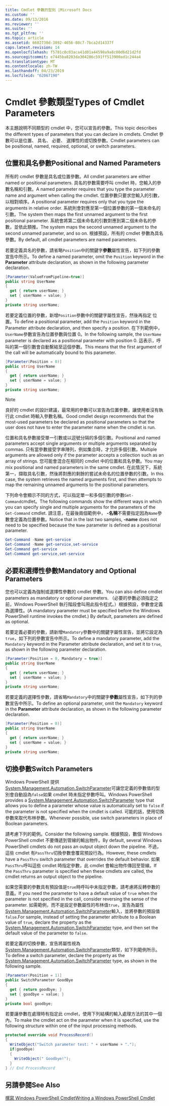 ```yaml
---
title: Cmdlet 參數的型別 |Microsoft Docs
ms.custom: ''
ms.date: 09/13/2016
ms.reviewer: ''
ms.suite: ''
ms.tgt_pltfrm: ''
ms.topic: article
ms.assetid: 6602730d-3892-4656-80c7-7bca2d14337f
caps.latest.revision: 14
ms.openlocfilehash: f5781c0c03aca41d01a44598a9a8c00d6d21d2fd
ms.sourcegitcommit: e7445ba8203da304286c591ff513900ad1c244a4
ms.translationtype: MT
ms.contentlocale: zh-TW
ms.lasthandoff: 04/23/2019
ms.locfileid: "62067190"
---
```

# <a name="types-of-cmdlet-parameters"></a><span data-ttu-id="2d654-102">Cmdlet 參數類型</span><span class="sxs-lookup"><span data-stu-id="2d654-102">Types of Cmdlet Parameters</span></span>

<span data-ttu-id="2d654-103">本主題說明不同類型的 cmdlet 中，您可以宣告的參數。</span><span class="sxs-lookup"><span data-stu-id="2d654-103">This topic describes the different types of parameters that you can declare in cmdlets.</span></span> <span data-ttu-id="2d654-104">Cmdlet 參數可以是位置、 具名、 必要、 選擇性的或切換參數。</span><span class="sxs-lookup"><span data-stu-id="2d654-104">Cmdlet parameters can be positional, named, required, optional, or switch parameters.</span></span>

## <a name="positional-and-named-parameters"></a><span data-ttu-id="2d654-105">位置和具名參數</span><span class="sxs-lookup"><span data-stu-id="2d654-105">Positional and Named Parameters</span></span>

<span data-ttu-id="2d654-106">所有的 cmdlet 參數是具名或位置參數。</span><span class="sxs-lookup"><span data-stu-id="2d654-106">All cmdlet parameters are either named or positional parameters.</span></span> <span data-ttu-id="2d654-107">具名的參數需要呼叫 cmdlet 時，您輸入的參數名稱和引數。</span><span class="sxs-lookup"><span data-stu-id="2d654-107">A named parameter requires that you type the parameter name and argument when calling the cmdlet.</span></span> <span data-ttu-id="2d654-108">位置參數只要求您輸入的引數，以相對順序。</span><span class="sxs-lookup"><span data-stu-id="2d654-108">A positional parameter requires only that you type the arguments in relative order.</span></span> <span data-ttu-id="2d654-109">系統則會對應至第一個位置參數的第一個未命名的引數。</span><span class="sxs-lookup"><span data-stu-id="2d654-109">The system then maps the first unnamed argument to the first positional parameter.</span></span> <span data-ttu-id="2d654-110">系統會將第二個未命名的引數對應到第二個未命名的參數，並依此類推。</span><span class="sxs-lookup"><span data-stu-id="2d654-110">The system maps the second unnamed argument to the second unnamed parameter, and so on.</span></span> <span data-ttu-id="2d654-111">根據預設，所有的 cmdlet 參數為具名參數。</span><span class="sxs-lookup"><span data-stu-id="2d654-111">By default, all cmdlet parameters are named parameters.</span></span>

<span data-ttu-id="2d654-112">若要定義具名的參數，請省略`Position`中的關鍵字**參數**屬性宣告，如下列的參數宣告中所示。</span><span class="sxs-lookup"><span data-stu-id="2d654-112">To define a named parameter, omit the `Position` keyword in the **Parameter** attribute declaration, as shown in the following parameter declaration.</span></span>

```csharp
[Parameter(ValueFromPipeline=true)]
public string UserName
{
  get { return userName; }
  set { userName = value; }
}
private string userName;
```

<span data-ttu-id="2d654-113">若要定義位置的參數，新增`Position`參數中的關鍵字屬性宣告，然後再指定 位置。</span><span class="sxs-lookup"><span data-stu-id="2d654-113">To define a positional parameter, add the `Position` keyword in the Parameter attribute declaration, and then specify a position.</span></span> <span data-ttu-id="2d654-114">在下列範例中，`UserName`參數宣告為位置參數與位置 0。</span><span class="sxs-lookup"><span data-stu-id="2d654-114">In the following sample, the `UserName` parameter is declared as a positional parameter with position 0.</span></span> <span data-ttu-id="2d654-115">這表示，呼叫的第一個引數會自動繫結至這個參數。</span><span class="sxs-lookup"><span data-stu-id="2d654-115">This means that the first argument of the call will be automatically bound to this parameter.</span></span>

```csharp
[Parameter(Position = 0)]
public string UserName
{
  get { return userName; }
  set { userName = value; }
}
private string userName;
```

> [!NOTE]
> <span data-ttu-id="2d654-116">良好的 cmdlet 的設計建議，最常用的參數可以宣告為位置參數，讓使用者沒有執行此 cmdlet 時輸入參數名稱。</span><span class="sxs-lookup"><span data-stu-id="2d654-116">Good cmdlet design recommends that the most-used parameters be declared as positional parameters so that the user does not have to enter the parameter name when the cmdlet is run.</span></span>

<span data-ttu-id="2d654-117">位置和具名參數接受單一引數或以逗號分隔的多個引數。</span><span class="sxs-lookup"><span data-stu-id="2d654-117">Positional and named parameters accept single arguments or multiple arguments separated by commas.</span></span> <span data-ttu-id="2d654-118">只有當參數接受字串陣列，例如集合時，才允許多個引數。</span><span class="sxs-lookup"><span data-stu-id="2d654-118">Multiple arguments are allowed only if the parameter accepts a collection such as an array of strings.</span></span> <span data-ttu-id="2d654-119">您可能會混合在相同的 cmdlet 中的位置和具名參數。</span><span class="sxs-lookup"><span data-stu-id="2d654-119">You may mix positional and named parameters in the same cmdlet.</span></span> <span data-ttu-id="2d654-120">在此情況下，系統第一，擷取具名引數，然後將對應的剩餘的嘗試未命名的位置參數的引數。</span><span class="sxs-lookup"><span data-stu-id="2d654-120">In this case, the system retrieves the named arguments first, and then attempts to map the remaining unnamed arguments to the positional parameters.</span></span>

<span data-ttu-id="2d654-121">下列命令會顯示不同的方式，可以指定單一和多個引數的參數`Get-Command`cmdlet。</span><span class="sxs-lookup"><span data-stu-id="2d654-121">The following commands show the different ways in which you can specify single and multiple arguments for the parameters of the `Get-Command` cmdlet.</span></span> <span data-ttu-id="2d654-122">請注意，在最後兩個範例中， **-名稱**不需要指定因為`Name`參數會定義為位置參數。</span><span class="sxs-lookup"><span data-stu-id="2d654-122">Notice that in the last two samples, **-name** does not need to be specified because the `Name` parameter is defined as a positional parameter.</span></span>

```powershell
Get-Command -Name get-service
Get-Command -Name get-service,set-service
Get-Command get-service
Get-Command get-service,set-service
```

## <a name="mandatory-and-optional-parameters"></a><span data-ttu-id="2d654-123">必要和選擇性參數</span><span class="sxs-lookup"><span data-stu-id="2d654-123">Mandatory and Optional Parameters</span></span>

<span data-ttu-id="2d654-124">您也可以定義為強制或選擇性參數的 cmdlet 參數。</span><span class="sxs-lookup"><span data-stu-id="2d654-124">You can also define cmdlet parameters as mandatory or optional parameters.</span></span> <span data-ttu-id="2d654-125">（必要的參數必須指定之前，Windows PowerShell 執行階段會叫用此指令程式。）根據預設，參數會定義為選擇性。</span><span class="sxs-lookup"><span data-stu-id="2d654-125">(A mandatory parameter must be specified before the Windows PowerShell runtime invokes the cmdlet.)  By default, parameters are defined as optional.</span></span>

<span data-ttu-id="2d654-126">若要定義必要的參數，請新增`Mandatory`參數中的關鍵字屬性宣告，並將它設定為`true`，如下列的參數宣告中所示。</span><span class="sxs-lookup"><span data-stu-id="2d654-126">To define a mandatory parameter, add the `Mandatory` keyword in the Parameter attribute declaration, and set it to `true`, as shown in the following parameter declaration.</span></span>

```csharp
[Parameter(Position = 0, Mandatory = true)]
public string UserName
{
  get { return userName; }
  set { userName = value; }
}
private string userName;
```

<span data-ttu-id="2d654-127">若要定義的選擇性參數，請省略`Mandatory`中的關鍵字**參數**屬性宣告，如下列的參數宣告中所示。</span><span class="sxs-lookup"><span data-stu-id="2d654-127">To define an optional parameter, omit the `Mandatory` keyword in the **Parameter** attribute declaration, as shown in the following parameter declaration.</span></span>

```csharp
[Parameter(Position = 0)]
public string UserName
{
  get { return userName; }
  set { userName = value; }
}
private string userName;
```

## <a name="switch-parameters"></a><span data-ttu-id="2d654-128">切換參數</span><span class="sxs-lookup"><span data-stu-id="2d654-128">Switch Parameters</span></span>

<span data-ttu-id="2d654-129">Windows PowerShell 提供[System.Management.Automation.SwitchParameter](/dotnet/api/System.Management.Automation.SwitchParameter)可讓您定義的參數值的型別會自動設為`false`如果 cmdlet 時未指定參數呼叫。</span><span class="sxs-lookup"><span data-stu-id="2d654-129">Windows PowerShell provides a [System.Management.Automation.SwitchParameter](/dotnet/api/System.Management.Automation.SwitchParameter) type that allows you to define a parameter whose value is automatically set to `false` if the parameter is not specified when the cmdlet is called.</span></span> <span data-ttu-id="2d654-130">可能的話，使用切換參數來取代布林參數。</span><span class="sxs-lookup"><span data-stu-id="2d654-130">Whenever possible, use switch parameters in place of Boolean parameters.</span></span>

<span data-ttu-id="2d654-131">請考慮下列的範例。</span><span class="sxs-lookup"><span data-stu-id="2d654-131">Consider the following sample.</span></span> <span data-ttu-id="2d654-132">根據預設，數個 Windows PowerShell cmdlet 不要傳遞到管線的輸出物件。</span><span class="sxs-lookup"><span data-stu-id="2d654-132">By default, several Windows PowerShell cmdlets do not pass an output object down the pipeline.</span></span> <span data-ttu-id="2d654-133">不過，這些 cmdlet 有`PassThru`切換參數會覆寫預設行為。</span><span class="sxs-lookup"><span data-stu-id="2d654-133">However, these cmdlets have a `PassThru` switch parameter that overrides the default behavior.</span></span> <span data-ttu-id="2d654-134">如果`PassThru`呼叫這些 cmdlet 時指定參數，此 cmdlet 會輸出物件傳回至管線。</span><span class="sxs-lookup"><span data-stu-id="2d654-134">If the `PassThru` parameter is specified when these cmdlets are called, the cmdlet returns an output object to the pipeline.</span></span>

<span data-ttu-id="2d654-135">如果您需要的參數具有預設值是`true`時呼叫中未指定參數，請考慮將反轉參數的意義。</span><span class="sxs-lookup"><span data-stu-id="2d654-135">If you need the parameter to have a default value of `true` when the parameter is not specified in the call, consider reversing the sense of the parameter.</span></span> <span data-ttu-id="2d654-136">如需範例，而不是設定參數屬性的布林值`true`，宣告為屬性[System.Management.Automation.SwitchParameter](/dotnet/api/System.Management.Automation.SwitchParameter)輸入，並將參數的預設值`false`.</span><span class="sxs-lookup"><span data-stu-id="2d654-136">For sample, instead of setting the parameter attribute to a Boolean value of `true`, declare the property as the [System.Management.Automation.SwitchParameter](/dotnet/api/System.Management.Automation.SwitchParameter) type, and then set the default value of the parameter to `false`.</span></span>

<span data-ttu-id="2d654-137">若要定義的切換參數，宣告將屬性視為[System.Management.Automation.SwitchParameter](/dotnet/api/System.Management.Automation.SwitchParameter)類型，如下列範例所示。</span><span class="sxs-lookup"><span data-stu-id="2d654-137">To define a switch parameter, declare the property as the [System.Management.Automation.SwitchParameter](/dotnet/api/System.Management.Automation.SwitchParameter) type, as shown in the following sample.</span></span>

```csharp
[Parameter(Position = 1)]
public SwitchParameter GoodBye
{
  get { return goodbye; }
  set { goodbye = value; }
}
private bool goodbye;
```

<span data-ttu-id="2d654-138">若要讓參數在處理時有指定此 cmdlet，使用下列結構的輸入處理方法的其中一個內。</span><span class="sxs-lookup"><span data-stu-id="2d654-138">To make the cmdlet act on the parameter when it is specified, use the following structure within one of the input processing methods.</span></span>

```csharp
protected override void ProcessRecord()
{
  WriteObject("Switch parameter test: " + userName + ".");
  if(goodbye)
  {
    WriteObject(" Goodbye!");
  }
} // End ProcessRecord
```

## <a name="see-also"></a><span data-ttu-id="2d654-139">另請參閱</span><span class="sxs-lookup"><span data-stu-id="2d654-139">See Also</span></span>

[<span data-ttu-id="2d654-140">撰寫 Windows PowerShell Cmdlet</span><span class="sxs-lookup"><span data-stu-id="2d654-140">Writing a Windows PowerShell Cmdlet</span></span>](./writing-a-windows-powershell-cmdlet.md)
